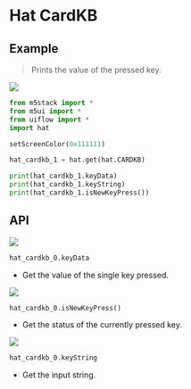 # Hat CardKB

## Example

> Prints the value of the pressed key.

<img class="blockly_svg" src="https://m5stack.oss-cn-shenzhen.aliyuncs.com/resource/docs/static/assets/img/uiflow/blockly/hat/cardkb/uiflow_block_hat_cardkb_demo.svg">

```python
from m5stack import *
from m5ui import *
from uiflow import *
import hat

setScreenColor(0x111111)

hat_cardkb_1 = hat.get(hat.CARDKB)

print(hat_cardkb_1.keyData)
print(hat_cardkb_1.keyString)
print(hat_cardkb_1.isNewKeyPress())
```

## API

<img class="blockly_svg" src="https://m5stack.oss-cn-shenzhen.aliyuncs.com/resource/docs/static/assets/img/uiflow/blockly/hat/cardkb/uiflow_block_hat_cardkb_get_key.svg">

```python
hat_cardkb_0.keyData
```

- Get the value of the single key pressed.

<img class="blockly_svg" src="https://m5stack.oss-cn-shenzhen.aliyuncs.com/resource/docs/static/assets/img/uiflow/blockly/hat/cardkb/uiflow_block_hat_cardkb_get_pressed.svg">

```python
hat_cardkb_0.isNewKeyPress()
```

- Get the status of the currently pressed key.

<img class="blockly_svg" src="https://m5stack.oss-cn-shenzhen.aliyuncs.com/resource/docs/static/assets/img/uiflow/blockly/hat/cardkb/uiflow_block_hat_cardkb_get_string.svg">

```python
hat_cardkb_0.keyString
```

- Get the input string.